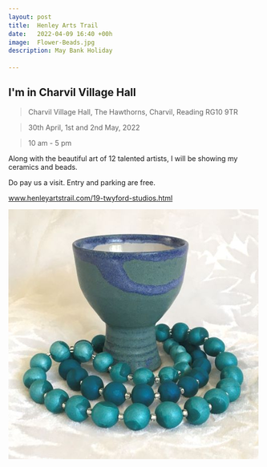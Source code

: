 ```yaml
---
layout: post
title:  Henley Arts Trail
date:   2022-04-09 16:40 +00h
image:  Flower-Beads.jpg
description: May Bank Holiday 

---
```


## I'm in Charvil Village Hall

>Charvil Village Hall, The Hawthorns, Charvil, Reading RG10 9TR

>30th April, 1st and 2nd May, 2022

>10 am - 5 pm

Along with the beautiful art of 12 talented artists, I will be showing my ceramics and beads.

Do pay us a visit. Entry and parking are free.

www.henleyartstrail.com/19-twyford-studios.html

![Goblet with beads](/images/Goblet-with-Beads.jpg)
